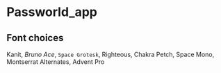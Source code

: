# Passworld_app




## Font choices
Kanit, *Bruno Ace*, `Space Grotesk`, Righteous, Chakra Petch, Space Mono, Montserrat Alternates, Advent Pro
